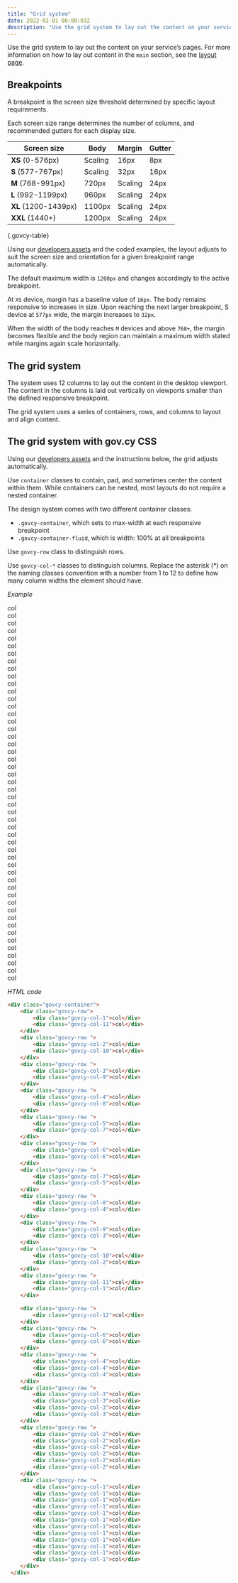 ```yaml
---
title: "Grid system"
date: 2022-02-01 00:00:03Z
description: "Use the grid system to lay out the content on your service’s pages."
--- 
```


Use the grid system to lay out the content on your service’s pages. For more information on how to lay out content in the `main` section, see the [layout page](../layout).

## Breakpoints
A breakpoint is the screen size threshold determined by specific layout requirements.

Each screen size range determines the number of columns, and recommended gutters for each display size.

|Screen size|Body|Margin|Gutter|
|---|---|---|---|
|**XS** (0-576px)|Scaling|16px|8px|
|**S** (577-767px)|Scaling|32px|16px|
|**M** (768-991px)|720px|Scaling|24px|
|**L** (992-1199px)|960px|Scaling|24px|
|**XL** (1200-1439px)|1100px|Scaling|24px|
|**XXL** (1440+)|1200px|Scaling|24px|

{.govcy-table}

Using our [developers assets](../../getting-started/developer-assets) and the coded examples, the layout adjusts to suit the screen size and orientation for a given breakpoint range automatically.

The default maximum width is `1200px` and changes accordingly to the active breakpoint.

At `XS` device, margin has a baseline value of `16px`. The body remains responsive to increases in size. Upon reaching the next larger breakpoint, S device at `577px` wide, the margin increases to `32px`.

When the width of the body reaches `M` devices and above `768+`, the margin becomes flexible and the body region can maintain a maximum width stated while margins again scale horizontally.

## The grid system
The system uses 12 columns to lay out the content in the desktop viewport. The content in the columns is laid out vertically on viewports smaller than the defined responsive breakpoint.

The grid system uses a series of containers, rows, and columns to layout and align content.

## The grid system with gov.cy CSS
Using our [developers assets](../../getting-started/developer-assets) and the instructions below, the grid adjusts automatically.  

Use `container` classes to contain, pad, and sometimes center the content within them. While containers can be nested, most layouts do not require a nested container.

The design system comes with two different container classes:

- `.govcy-container`, which sets to max-width at each responsive breakpoint
- `.govcy-container-fluid`, which is width: 100% at all breakpoints

Use `govcy-row` class to distinguish rows.

Use `govcy-col-*` classes to distinguish columns. Replace the asterisk (\*) on the naming classes convention with a number from 1 to 12 to define how many column widths the element should have.

*Example*
<div class="govcy-container govcy-p-4 govcy-bg-info govcy-mb-4">
    <div class="row govcy-mb-2">
        <div class="govcy-col-1 govcy-bg-light govcy-br-primary govcy-br-1">col</div>
        <div class="govcy-col-11 govcy-bg-light govcy-br-primary govcy-br-1">col</div>
    </div>
    <div class="row govcy-mb-2">
        <div class="govcy-col-2 govcy-bg-light govcy-br-primary govcy-br-1">col</div>
        <div class="govcy-col-10 govcy-bg-light govcy-br-primary govcy-br-1">col</div>
    </div>
    <div class="row govcy-mb-2">
        <div class="govcy-col-3 govcy-bg-light govcy-br-primary govcy-br-1">col</div>
        <div class="govcy-col-9 govcy-bg-light govcy-br-primary govcy-br-1">col</div>
    </div>
    <div class="row govcy-mb-2">
        <div class="govcy-col-4 govcy-bg-light govcy-br-primary govcy-br-1">col</div>
        <div class="govcy-col-8 govcy-bg-light govcy-br-primary govcy-br-1">col</div>
    </div>
    <div class="row govcy-mb-2">
        <div class="govcy-col-5 govcy-bg-light govcy-br-primary govcy-br-1">col</div>
        <div class="govcy-col-7 govcy-bg-light govcy-br-primary govcy-br-1">col</div>
    </div>
    <div class="row govcy-mb-2">
        <div class="govcy-col-6 govcy-bg-light govcy-br-primary govcy-br-1">col</div>
        <div class="govcy-col-6 govcy-bg-light govcy-br-primary govcy-br-1">col</div>
    </div>
    <div class="row govcy-mb-2">
        <div class="govcy-col-7 govcy-bg-light govcy-br-primary govcy-br-1">col</div>
        <div class="govcy-col-5 govcy-bg-light govcy-br-primary govcy-br-1">col</div>
    </div>
    <div class="row govcy-mb-2">
        <div class="govcy-col-8 govcy-bg-light govcy-br-primary govcy-br-1">col</div>
        <div class="govcy-col-4 govcy-bg-light govcy-br-primary govcy-br-1">col</div>
    </div>
    <div class="row govcy-mb-2">
        <div class="govcy-col-9 govcy-bg-light govcy-br-primary govcy-br-1">col</div>
        <div class="govcy-col-3 govcy-bg-light govcy-br-primary govcy-br-1">col</div>
    </div>
    <div class="row govcy-mb-2">
        <div class="govcy-col-10 govcy-bg-light govcy-br-primary govcy-br-1">col</div>
        <div class="govcy-col-2 govcy-bg-light govcy-br-primary govcy-br-1">col</div>
    </div>
    <div class="row govcy-mb-2">
        <div class="govcy-col-11 govcy-bg-light govcy-br-primary govcy-br-1">col</div>
        <div class="govcy-col-1 govcy-bg-light govcy-br-primary govcy-br-1">col</div>
    </div>
    <div class="row govcy-mb-2">
        <div class="govcy-col-12 govcy-bg-light govcy-br-primary govcy-br-1">col</div>
    </div>
    <div class="row govcy-mb-2">
        <div class="govcy-col-6 govcy-bg-light govcy-br-primary govcy-br-1">col</div>
        <div class="govcy-col-6 govcy-bg-light govcy-br-primary govcy-br-1">col</div>
    </div>
    <div class="row govcy-mb-2">
        <div class="govcy-col-4 govcy-bg-light govcy-br-primary govcy-br-1">col</div>
        <div class="govcy-col-4 govcy-bg-light govcy-br-primary govcy-br-1">col</div>
        <div class="govcy-col-4 govcy-bg-light govcy-br-primary govcy-br-1">col</div>
    </div>
    <div class="row govcy-mb-2">
        <div class="govcy-col-3 govcy-bg-light govcy-br-primary govcy-br-1">col</div>
        <div class="govcy-col-3 govcy-bg-light govcy-br-primary govcy-br-1">col</div>
        <div class="govcy-col-3 govcy-bg-light govcy-br-primary govcy-br-1">col</div>
        <div class="govcy-col-3 govcy-bg-light govcy-br-primary govcy-br-1">col</div>
    </div>
    <div class="row govcy-mb-2">
        <div class="govcy-col-2 govcy-bg-light govcy-br-primary govcy-br-1">col</div>
        <div class="govcy-col-2 govcy-bg-light govcy-br-primary govcy-br-1">col</div>
        <div class="govcy-col-2 govcy-bg-light govcy-br-primary govcy-br-1">col</div>
        <div class="govcy-col-2 govcy-bg-light govcy-br-primary govcy-br-1">col</div>
        <div class="govcy-col-2 govcy-bg-light govcy-br-primary govcy-br-1">col</div>
        <div class="govcy-col-2 govcy-bg-light govcy-br-primary govcy-br-1">col</div>
    </div>
    <div class="row govcy-mb-2">
        <div class="govcy-col-1 govcy-bg-light govcy-br-primary govcy-br-1">col</div>
        <div class="govcy-col-1 govcy-bg-light govcy-br-primary govcy-br-1">col</div>
        <div class="govcy-col-1 govcy-bg-light govcy-br-primary govcy-br-1">col</div>
        <div class="govcy-col-1 govcy-bg-light govcy-br-primary govcy-br-1">col</div>
        <div class="govcy-col-1 govcy-bg-light govcy-br-primary govcy-br-1">col</div>
        <div class="govcy-col-1 govcy-bg-light govcy-br-primary govcy-br-1">col</div>
        <div class="govcy-col-1 govcy-bg-light govcy-br-primary govcy-br-1">col</div>
        <div class="govcy-col-1 govcy-bg-light govcy-br-primary govcy-br-1">col</div>
        <div class="govcy-col-1 govcy-bg-light govcy-br-primary govcy-br-1">col</div>
        <div class="govcy-col-1 govcy-bg-light govcy-br-primary govcy-br-1">col</div>
        <div class="govcy-col-1 govcy-bg-light govcy-br-primary govcy-br-1">col</div>
        <div class="govcy-col-1 govcy-bg-light govcy-br-primary govcy-br-1">col</div>
    </div>
</div>

*HTML code*
```html
<div class="govcy-container">
    <div class="govcy-row">
        <div class="govcy-col-1">col</div>
        <div class="govcy-col-11">col</div>
    </div>
    <div class="govcy-row ">
        <div class="govcy-col-2">col</div>
        <div class="govcy-col-10">col</div>
    </div>
    <div class="govcy-row ">
        <div class="govcy-col-3">col</div>
        <div class="govcy-col-9">col</div>
    </div>
    <div class="govcy-row ">
        <div class="govcy-col-4">col</div>
        <div class="govcy-col-8">col</div>
    </div>
    <div class="govcy-row ">
        <div class="govcy-col-5">col</div>
        <div class="govcy-col-7">col</div>
    </div>
    <div class="govcy-row ">
        <div class="govcy-col-6">col</div>
        <div class="govcy-col-6">col</div>
    </div>
    <div class="govcy-row ">
        <div class="govcy-col-7">col</div>
        <div class="govcy-col-5">col</div>
    </div>
    <div class="govcy-row ">
        <div class="govcy-col-8">col</div>
        <div class="govcy-col-4">col</div>
    </div>
    <div class="govcy-row ">
        <div class="govcy-col-9">col</div>
        <div class="govcy-col-3">col</div>
    </div>
    <div class="govcy-row ">
        <div class="govcy-col-10">col</div>
        <div class="govcy-col-2">col</div>
    </div>
    <div class="govcy-row ">
        <div class="govcy-col-11">col</div>
        <div class="govcy-col-1">col</div>
    </div>
   
    <div class="govcy-row ">
        <div class="govcy-col-12">col</div>
    </div>
    <div class="govcy-row ">
        <div class="govcy-col-6">col</div>
        <div class="govcy-col-6">col</div>
    </div>
    <div class="govcy-row ">
        <div class="govcy-col-4">col</div>
        <div class="govcy-col-4">col</div>
        <div class="govcy-col-4">col</div>
    </div>
    <div class="govcy-row ">
        <div class="govcy-col-3">col</div>
        <div class="govcy-col-3">col</div>
        <div class="govcy-col-3">col</div>
        <div class="govcy-col-3">col</div>
    </div>
    <div class="govcy-row ">
        <div class="govcy-col-2">col</div>
        <div class="govcy-col-2">col</div>
        <div class="govcy-col-2">col</div>
        <div class="govcy-col-2">col</div>
        <div class="govcy-col-2">col</div>
        <div class="govcy-col-2">col</div>
    </div>
    <div class="govcy-row ">
        <div class="govcy-col-1">col</div>
        <div class="govcy-col-1">col</div>
        <div class="govcy-col-1">col</div>
        <div class="govcy-col-1">col</div>
        <div class="govcy-col-1">col</div>
        <div class="govcy-col-1">col</div>
        <div class="govcy-col-1">col</div>
        <div class="govcy-col-1">col</div>
        <div class="govcy-col-1">col</div>
        <div class="govcy-col-1">col</div>
        <div class="govcy-col-1">col</div>
        <div class="govcy-col-1">col</div>
    </div>
 </div>
```


